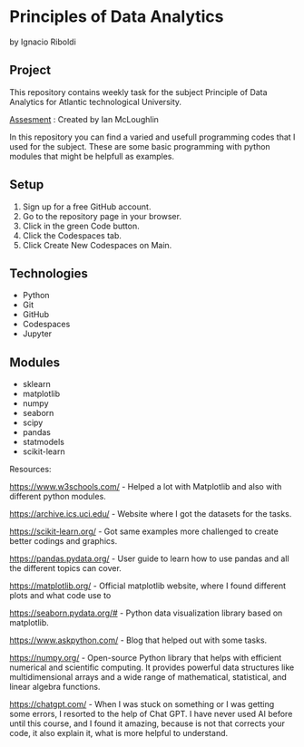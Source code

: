 # Principles of Data Analytics

by Ignacio Riboldi

## Project

This repository contains weekly task for the subject Principle of Data Analytics for Atlantic technological University.

<a href=https://github.com/ianmcloughlin/principles_of_data_analytics/blob/main/assessment/tasks.md/>Assesment</a> : Created by Ian McLoughlin



In this repository you can find a varied and usefull programming codes that I used for the subject.
These are some basic programming with python modules that might be helpfull as examples.

## Setup

1. Sign up for a free GitHub account.
2. Go to the repository page in your browser.
3. Click in the green Code button.
4. Click the Codespaces tab.
5. Click Create New Codespaces on Main.

## Technologies

- Python
- Git
- GitHub
- Codespaces
- Jupyter

## Modules

- sklearn
- matplotlib
- numpy
- seaborn
- scipy
- pandas
- statmodels
- scikit-learn

Resources:

https://www.w3schools.com/ - Helped a lot with Matplotlib and also with different python modules.

https://archive.ics.uci.edu/ - Website where I got the datasets for the tasks.

https://scikit-learn.org/ - Got same examples more challenged to create better codings and graphics.

https://pandas.pydata.org/ - User guide to learn how to use pandas and all the different topics can cover.

https://matplotlib.org/ - Official matplotlib website, where I found different plots and what code use to 

https://seaborn.pydata.org/# - Python data visualization library based on matplotlib.

https://www.askpython.com/ - Blog that helped out with some tasks.

https://numpy.org/ - Open-source Python library that helps with efficient numerical and scientific computing. It provides powerful data structures like multidimensional arrays and a wide range of mathematical, statistical, and linear algebra functions.

https://chatgpt.com/ - When I was stuck on something or I was getting some errors, I resorted to the help of Chat GPT. I have never used AI before until this course, and I found it amazing, because is not that corrects your code, it also explain it, what is more helpful to understand.
